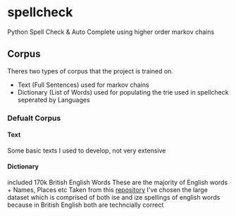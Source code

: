 # spellcheck
Python Spell Check &amp; Auto Complete using higher order markov chains



## Corpus
Theres two types of corpus that the project is trained on.
* Text (Full Sentences) used for markov chains
* Dictionary (List of Words) used for populating the trie used in spellcheck seperated by Languages

### Defualt Corpus
#### Text
Some basic texts I used to develop, not very extensive

#### Dictionary
included 170k British English Words
These are the majority of English words + Names, Places etc
Taken from this [repository](https://sourceforge.net/projects/wordlist/files/speller/2020.12.07/)
I've chosen the large dataset which is comprised of both ise and ize spellings of english words because in British English both are techncially correct

